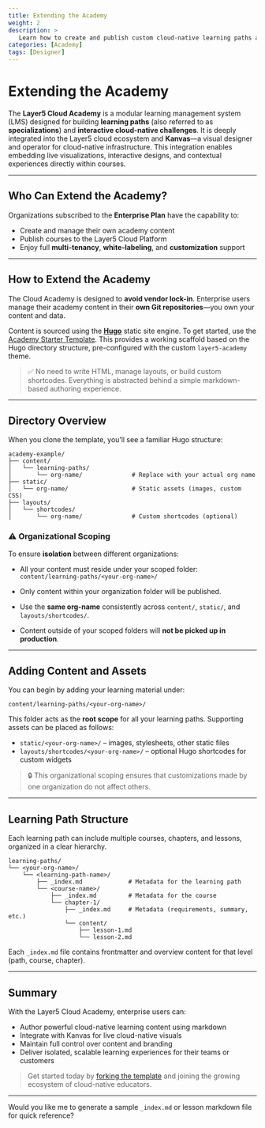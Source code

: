 ```yaml
---
title: Extending the Academy
weight: 2
description: >
   Learn how to create and publish custom cloud-native learning paths and challenges using the Layer5 Academy platform.
categories: [Academy]
tags: [Designer]
---
```


# Extending the Academy

The **Layer5 Cloud Academy** is a modular learning management system (LMS) designed for building **learning paths** (also referred to as **specializations**) and **interactive cloud-native challenges**. It is deeply integrated into the Layer5 cloud ecosystem and **Kanvas**—a visual designer and operator for cloud-native infrastructure. This integration enables embedding live visualizations, interactive designs, and contextual experiences directly within courses.

---

## Who Can Extend the Academy?

Organizations subscribed to the **Enterprise Plan** have the capability to:

* Create and manage their own academy content
* Publish courses to the Layer5 Cloud Platform
* Enjoy full **multi-tenancy**, **white-labeling**, and **customization** support

---

## How to Extend the Academy

The Cloud Academy is designed to **avoid vendor lock-in**. Enterprise users manage their academy content in their **own Git repositories**—you own your content and data.

Content is sourced using the **[Hugo](https://gohugo.io/)** static site engine. To get started, use the [Academy Starter Template](https://github.com/layer5io/academy-example). This provides a working scaffold based on the Hugo directory structure, pre-configured with the custom `layer5-academy` theme.

> ✅ No need to write HTML, manage layouts, or build custom shortcodes.
> Everything is abstracted behind a simple markdown-based authoring experience.

---

## Directory Overview

When you clone the template, you’ll see a familiar Hugo structure:

```
academy-example/
├── content/
│   └── learning-paths/
│       └── org-name/              # Replace with your actual org name
├── static/
│   └── org-name/                  # Static assets (images, custom CSS)
├── layouts/
│   └── shortcodes/
│       └── org-name/              # Custom shortcodes (optional)
```

### ⚠️ Organizational Scoping

To ensure **isolation** between different organizations:

* All your content must reside under your scoped folder:
  `content/learning-paths/<your-org-name>/`

* Only content within your organization folder will be published.

* Use the **same org-name** consistently across `content/`, `static/`, and `layouts/shortcodes/`.

* Content outside of your scoped folders will **not be picked up in production**.

---

## Adding Content and Assets

You can begin by adding your learning material under:

```
content/learning-paths/<your-org-name>/
```

This folder acts as the **root scope** for all your learning paths. Supporting assets can be placed as follows:

* `static/<your-org-name>/` – images, stylesheets, other static files
* `layouts/shortcodes/<your-org-name>/` – optional Hugo shortcodes for custom widgets

> 🔒 This organizational scoping ensures that customizations made by one organization do not affect others.

---

## Learning Path Structure

Each learning path can include multiple courses, chapters, and lessons, organized in a clear hierarchy.

```
learning-paths/
└── <your-org-name>/
    └── <learning-path-name>/
        ├── _index.md             # Metadata for the learning path
        └── <course-name>/
            ├── _index.md         # Metadata for the course
            └── chapter-1/
                ├── _index.md     # Metadata (requirements, summary, etc.)
                └── content/
                    ├── lesson-1.md
                    └── lesson-2.md
```

Each `_index.md` file contains frontmatter and overview content for that level (path, course, chapter).

---

## Summary

With the Layer5 Cloud Academy, enterprise users can:

* Author powerful cloud-native learning content using markdown
* Integrate with Kanvas for live cloud-native visuals
* Maintain full control over content and branding
* Deliver isolated, scalable learning experiences for their teams or customers

> Get started today by [forking the template](https://github.com/layer5io/academy-example) and joining the growing ecosystem of cloud-native educators.

---

Would you like me to generate a sample `_index.md` or lesson markdown file for quick reference?
